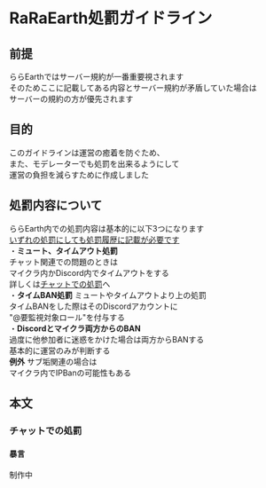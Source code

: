 # RaRaEarth処罰ガイドライン
## 前提
ららEarthではサーバー規約が一番重要視されます  
そのためここに記載してある内容とサーバー規約が矛盾していた場合は  
サーバーの規約の方が優先されます  
## 目的
このガイドラインは運営の癒着を防ぐため、  
また、モデレーターでも処罰を出来るようにして  
運営の負担を減らすために作成しました  
## 処罰内容について
ららEarth内での処罰内容は基本的に以下3つになります  
<u>いずれの処罰にしても処罰履歴に記載が必要です</u>  
・**ミュート、タイムアウト処罰**  
チャット関連での問題のときは  
マイクラ内かDiscord内でタイムアウトをする  
詳しくは[チャットでの処罰](#chatPunishment)へ  
・**タイムBAN処罰**
ミュートやタイムアウトより上の処罰  
タイムBANをした際はそのDiscordアカウントに  
"@要監視対象ロール"を付与する  
・**Discordとマイクラ両方からのBAN**  
過度に他参加者に迷惑をかけた場合は両方からBANする  
基本的に運営のみが判断する  
**例外**
サブ垢関連の場合は  
マイクラ内でIPBanの可能性もある  
<a id="chatPunishment"></a>
## 本文
### チャットでの処罰
#### 暴言  
制作中

